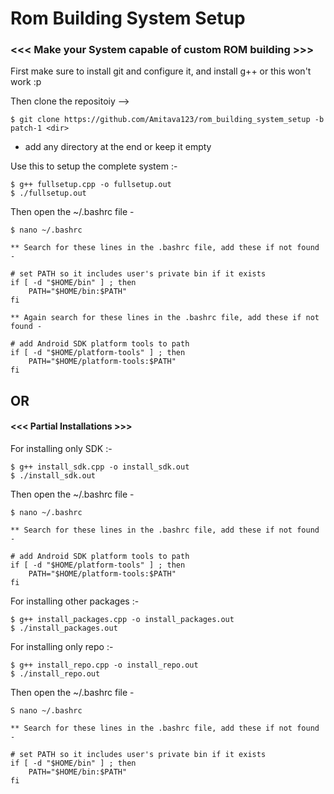 # Rom Building System Setup
### <<< Make your System capable of custom ROM building >>>


First make sure to install git and configure it, and install g++ or this won't work :p

Then clone the repositoiy -->
  
	$ git clone https://github.com/Amitava123/rom_building_system_setup -b patch-1 <dir>
* add any directory at the end or keep it empty

Use this to setup the complete system :-
	
	$ g++ fullsetup.cpp -o fullsetup.out
	$ ./fullsetup.out

Then open the ~/.bashrc file -

	$ nano ~/.bashrc
	
	** Search for these lines in the .bashrc file, add these if not found -
	
	# set PATH so it includes user's private bin if it exists
	if [ -d "$HOME/bin" ] ; then
		PATH="$HOME/bin:$PATH"
	fi
	
	** Again search for these lines in the .bashrc file, add these if not found -
	
	# add Android SDK platform tools to path
	if [ -d "$HOME/platform-tools" ] ; then
		PATH="$HOME/platform-tools:$PATH"
	fi

	
##	OR

#### <<< Partial Installations >>>
For installing only SDK :-
  
	$ g++ install_sdk.cpp -o install_sdk.out
	$ ./install_sdk.out
  
Then open the ~/.bashrc file -

	$ nano ~/.bashrc
	
	** Search for these lines in the .bashrc file, add these if not found -
	
	# add Android SDK platform tools to path
	if [ -d "$HOME/platform-tools" ] ; then
		PATH="$HOME/platform-tools:$PATH"
	fi
	
	
	
For installing other packages :-
  
	$ g++ install_packages.cpp -o install_packages.out
	$ ./install_packages.out



For installing only repo :-
  
	$ g++ install_repo.cpp -o install_repo.out
	$ ./install_repo.out
	
Then open the ~/.bashrc file -

	S nano ~/.bashrc
	
	** Search for these lines in the .bashrc file, add these if not found -
	
	# set PATH so it includes user's private bin if it exists
	if [ -d "$HOME/bin" ] ; then
		PATH="$HOME/bin:$PATH"
	fi
  
